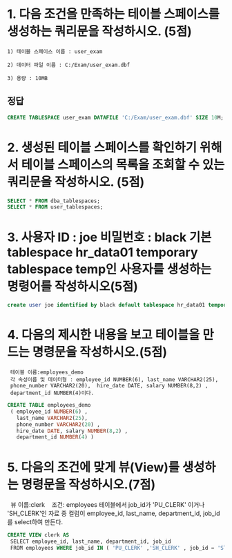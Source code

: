 # 1. 다음 조건을 만족하는 테이블 스페이스를 생성하는 쿼리문을 작성하시오. (5점)
    1) 테이블 스페이스 이름 : user_exam

    2) 데이터 파일 이름 : C:/Exam/user_exam.dbf

    3) 용량 : 10MB

## 정답
```sql
CREATE TABLESPACE user_exam DATAFILE 'C:/Exam/user_exam.dbf' SIZE 10M;
```

# 2. 생성된 테이블 스페이스를 확인하기 위해서 테이블 스페이스의 목록을 조회할 수 있는 쿼리문을 작성하시오. (5점)
```sql
SELECT * FROM dba_tablespaces;
SELECT * FROM user_tablespaces;
```

# 3. 사용자 ID : joe 비밀번호 : black 기본 tablespace hr_data01 temporary tablespace temp인 사용자를 생성하는 명령어를 작성하시오(5점)
```sql
create user joe identified by black default tablespace hr_data01 temporary tablespace temp;
```

# 4. 다음의 제시한 내용을 보고 테이블을 만드는 명령문을 작성하시오.(5점)
```
 테이블 이름:employees_demo
 각 속성이름 및 데이터형 : employee_id NUMBER(6), last_name VARCHAR2(25), 
 phone_number VARCHAR2(20),  hire_date DATE, salary NUMBER(8,2) , 
 department_id NUMBER(4)이다.
```

```sql
CREATE TABLE employees_demo
 ( employee_id NUMBER(6) ,
   last_name VARCHAR2(25),
   phone_number VARCHAR2(20) ,
   hire_date DATE, salary NUMBER(8,2) ,
   department_id NUMBER(4) )
```

# 5. 다음의 조건에 맞게 뷰(View)를 생성하는 명령문을 작성하시오.(7점)
  뷰 이름:clerk 
  조건: employees 테이블에서 job_id가 'PU_CLERK' 이거나 'SH_CLERK'인 자료 중 컬럼이 employee_id, last_name, department_id, job_id를 select하여 만든다.

```sql
CREATE VIEW clerk AS
 SELECT employee_id, last_name, department_id, job_id
 FROM employees WHERE job_id IN ( 'PU_CLERK' ,'SH_CLERK' , job_id = 'ST_CLERK');
```


